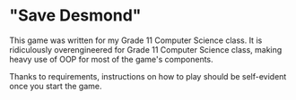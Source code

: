 # "Save Desmond"

This game was written for my Grade 11 Computer Science class. It is ridiculously overengineered for Grade 11 Computer Science class,
making heavy use of OOP for most of the game's components.

Thanks to requirements, instructions on how to play should be self-evident once you start the game.